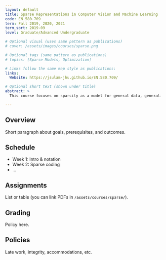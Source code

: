 ```yaml
---
layout: default
title: Sparse Representations in Computer Vision and Machine Learning
code: EN.580.709
term: Fall 2019, 2020, 2021
term_sort: 2019-09
level: Graduate/Advanced Undergraduate

# Optional visual (uses same pattern as publications)
# cover: /assets/images/courses/sparse.png

# Optional tags (same pattern as publications)
# topics: [Sparse Models, Optimization]

# Links follow the same map style as publications:
links:
  Website: https://jsulam-jhu.github.io/EN.580.709/

# Optional short text (shown under title)
abstract: > 
  This course focuses on sparsity as a model for general data, generalizing many different other constructions or priors. This idea - that signals can be represented with just a few coefficients - leads to a long series of beautiful (and surprisingly, solvable) theoretical and numerical problems, and many applications that can benefit directly from the newly developed theory. This course surveys the field starting with the theoretical foundations and systematically making our way the results gathered in the past years. This course will touch on theory, numerical algorithms, and applications in image processing and machine learning. Recommended course background: Linear Algebra, Signals and Systems, Numerical Analysis.

---
```


## Overview
Short paragraph about goals, prerequisites, and outcomes.

## Schedule
- Week 1: Intro & notation
- Week 2: Sparse coding
- …

## Assignments
List or table (you can link PDFs in `/assets/courses/sparse/`).

## Grading
Policy here.

## Policies
Late work, integrity, accommodations, etc.
